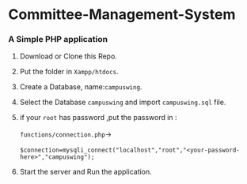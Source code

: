 # Committee-Management-System
### A Simple PHP application


1. Download or Clone this Repo.

2. Put the folder in
 `Xampp/htdocs`.

3. Create a Database,
  name:`campuswing`.

4. Select the Database `campuswing` and import `campuswing.sql` file.

5. if your `root` has password ,put the password in : <br><br>`functions/connection.php`-> <br><br>`$connection=mysqli_connect("localhost","root","<your-password-here>","campuswing");`

5. Start the server and Run the application.

